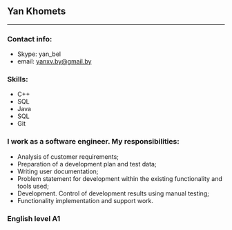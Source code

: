 ## Yan Khomets
---
### Contact info:
* Skype: yan_bel
* email: yanxv.by@gmail.by

### Skills:
* C++
* SQL
* Java
* SQL
* Git

### I work as a software engineer. My responsibilities:
* Analysis of customer requirements;
* Preparation of a development plan and test data;
* Writing user documentation;
* Problem statement for development within the existing functionality and tools used;
* Development. Control of development results using manual testing;
* Functionality implementation and support work. 

### English level A1
